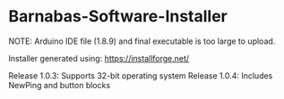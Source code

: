 # Barnabas-Software-Installer

NOTE: Arduino IDE file (1.8.9) and final executable is too large to upload.

Installer generated using: https://installforge.net/

Release 1.0.3: Supports 32-bit operating system
Release 1.0.4: Includes NewPing and button blocks

